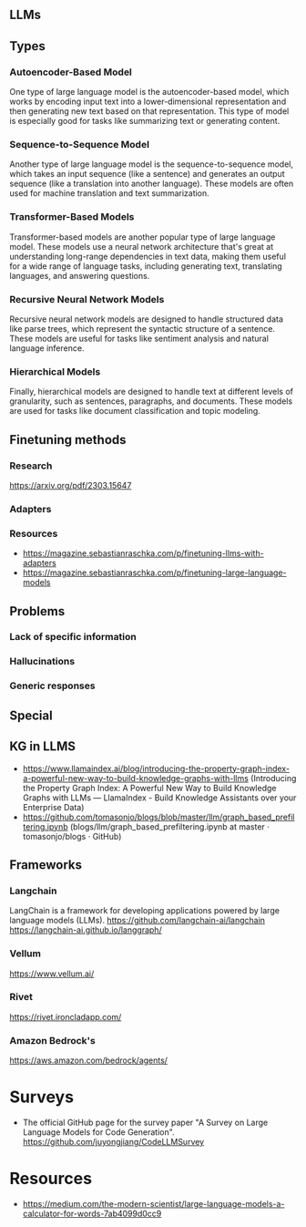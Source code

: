 ## LLMs

## Types

### Autoencoder-Based Model
One type of large language model is the autoencoder-based model, which works by encoding input text into a lower-dimensional representation and then generating new text based on that representation. This type of model is especially good for tasks like summarizing text or generating content.

### Sequence-to-Sequence Model
Another type of large language model is the sequence-to-sequence model, which takes an input sequence (like a sentence) and generates an output sequence (like a translation into another language). These models are often used for machine translation and text summarization.

### Transformer-Based Models
Transformer-based models are another popular type of large language model. These models use a neural network architecture that's great at understanding long-range dependencies in text data, making them useful for a wide range of language tasks, including generating text, translating languages, and answering questions.

### Recursive Neural Network Models
Recursive neural network models are designed to handle structured data like parse trees, which represent the syntactic structure of a sentence. These models are useful for tasks like sentiment analysis and natural language inference.

### Hierarchical Models
Finally, hierarchical models are designed to handle text at different levels of granularity, such as sentences, paragraphs, and documents. These models are used for tasks like document classification and topic modeling.



## Finetuning methods

### Research
https://arxiv.org/pdf/2303.15647


### Adapters

### Resources
- https://magazine.sebastianraschka.com/p/finetuning-llms-with-adapters
- https://magazine.sebastianraschka.com/p/finetuning-large-language-models

## Problems

### Lack of specific information

### Hallucinations

### Generic responses


## Special
## KG in LLMS
- https://www.llamaindex.ai/blog/introducing-the-property-graph-index-a-powerful-new-way-to-build-knowledge-graphs-with-llms (Introducing the Property Graph Index: A Powerful New Way to Build Knowledge Graphs with LLMs — LlamaIndex - Build Knowledge Assistants over your Enterprise Data)
- https://github.com/tomasonjo/blogs/blob/master/llm/graph_based_prefiltering.ipynb (blogs/llm/graph_based_prefiltering.ipynb at master · tomasonjo/blogs · GitHub)

## Frameworks

### Langchain
LangChain is a framework for developing applications powered by large language models (LLMs).
https://github.com/langchain-ai/langchain
https://langchain-ai.github.io/langgraph/

### Vellum
https://www.vellum.ai/

### Rivet
https://rivet.ironcladapp.com/

### Amazon Bedrock's
https://aws.amazon.com/bedrock/agents/

# Surveys
- The official GitHub page for the survey paper "A Survey on Large Language Models for Code Generation". https://github.com/juyongjiang/CodeLLMSurvey


# Resources
- https://medium.com/the-modern-scientist/large-language-models-a-calculator-for-words-7ab4099d0cc9